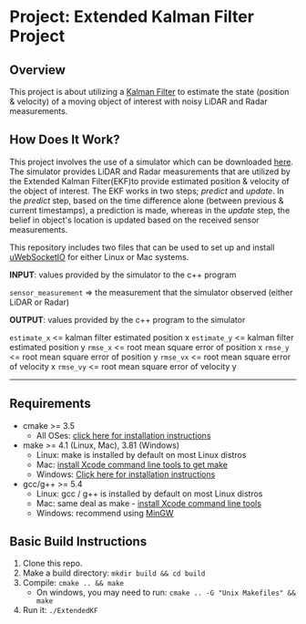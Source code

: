 # Project: Extended Kalman Filter Project
## Overview  

This project is about utilizing a [Kalman Filter](https://en.wikipedia.org/wiki/Kalman_filter) to estimate the state (position & velocity) of a moving object of interest with noisy LiDAR and Radar measurements. 

## How Does It Work?

This project involves the use of a simulator which can be downloaded [here](https://github.com/udacity/self-driving-car-sim/releases). The simulator provides LiDAR and Radar measurements that are utilized by the Extended Kalman Filter(EKF)to provide estimated position & velocity of the object of interest.
The EKF works in two steps; *predict* and *update*. In the *predict* step, based on the time difference alone (between previous & current timestamps), a prediction is made, whereas in the *update* step, the belief in object's location is updated based on the received sensor measurements.

This repository includes two files that can be used to set up and install [uWebSocketIO](https://github.com/uWebSockets/uWebSockets) for either Linux or Mac systems. 

**INPUT**: values provided by the simulator to the c++ program

`sensor_measurement` => the measurement that the simulator observed (either LiDAR or Radar)


**OUTPUT**: values provided by the c++ program to the simulator

`estimate_x` <= kalman filter estimated position x
`estimate_y` <= kalman filter estimated position y
`rmse_x` <= root mean square error of position x
`rmse_y` <= root mean square error of position y
`rmse_vx` <= root mean square error of velocity x
`rmse_vy` <= root mean square error of velocity y

---

## Requirements

* cmake >= 3.5
  * All OSes: [click here for installation instructions](https://cmake.org/install/)
* make >= 4.1 (Linux, Mac), 3.81 (Windows)
  * Linux: make is installed by default on most Linux distros
  * Mac: [install Xcode command line tools to get make](https://developer.apple.com/xcode/features/)
  * Windows: [Click here for installation instructions](http://gnuwin32.sourceforge.net/packages/make.htm)
* gcc/g++ >= 5.4
  * Linux: gcc / g++ is installed by default on most Linux distros
  * Mac: same deal as make - [install Xcode command line tools](https://developer.apple.com/xcode/features/)
  * Windows: recommend using [MinGW](http://www.mingw.org/)

## Basic Build Instructions

1. Clone this repo.
2. Make a build directory: `mkdir build && cd build`
3. Compile: `cmake .. && make` 
   * On windows, you may need to run: `cmake .. -G "Unix Makefiles" && make`
4. Run it: `./ExtendedKF `

